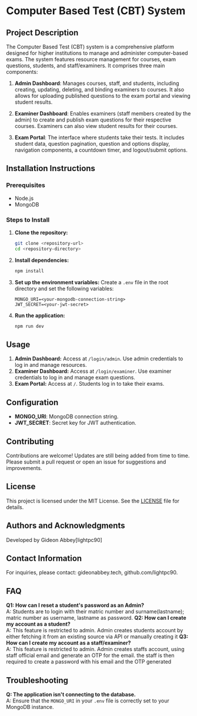 
# Computer Based Test (CBT) System

## Project Description
The Computer Based Test (CBT) system is a comprehensive platform designed for higher institutions to manage and administer computer-based exams. The system features resource management for courses, exam questions, students, and staff/examiners. It comprises three main components:

1. **Admin Dashboard**: Manages courses, staff, and students, including creating, updating, deleting, and binding examiners to courses. It also allows for uploading published questions to the exam portal and viewing student results.

2. **Examiner Dashboard**: Enables examiners (staff members created by the admin) to create and publish exam questions for their respective courses. Examiners can also view student results for their courses.

3. **Exam Portal**: The interface where students take their tests. It includes student data, question pagination, question and options display, navigation components, a countdown timer, and logout/submit options.

## Installation Instructions

### Prerequisites
- Node.js
- MongoDB

### Steps to Install

1. **Clone the repository:**
   ```bash
   git clone <repository-url>
   cd <repository-directory>
   ```

2. **Install dependencies:**
   ```bash
   npm install
   ```

3. **Set up the environment variables:**
   Create a `.env` file in the root directory and set the following variables:
   ```
   MONGO_URI=<your-mongodb-connection-string>
   JWT_SECRET=<your-jwt-secret>
   ```

4. **Run the application:**
   ```bash
   npm run dev
   ```

## Usage

1. **Admin Dashboard:** Access at `/login/admin`. Use admin credentials to log in and manage resources.
2. **Examiner Dashboard:** Access at `/login/examiner`. Use examiner credentials to log in and manage exam questions.
3. **Exam Portal:** Access at `/`. Students log in to take their exams.

## Configuration
- **MONGO_URI**: MongoDB connection string.
- **JWT_SECRET**: Secret key for JWT authentication.

## Contributing
Contributions are welcome! Updates are still being added from time to time. Please submit a pull request or open an issue for suggestions and improvements.

## License
This project is licensed under the MIT License. See the [LICENSE](LICENSE) file for details.

## Authors and Acknowledgments
Developed by Gideon Abbey[lightpc90]

## Contact Information
For inquiries, please contact: gideonabbey.tech, github.com/lightpc90.

## FAQ
**Q1: How can I reset a student's password as an Admin?**  
A: Students are to login with their matric number and surname(lastname); matric number as username, lastname as password.
**Q2: How can I create my account as a student?**  
A: This feature is restricted to admin. Admin creates students account by either fetching it from an existing source via API or manually creating it
**Q3: How can I create my account as a staff/examiner?**  
A: This feature is restricted to admin. Admin creates staffs account, using staff official email and generate an OTP for the email. the staff is then required to create a password with his email and the OTP generated


## Troubleshooting
**Q: The application isn't connecting to the database.**  
A: Ensure that the `MONGO_URI` in your `.env` file is correctly set to your MongoDB instance.